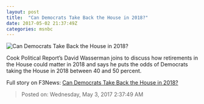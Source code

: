 ```yaml
---
layout: post
title:  "Can Democrats Take Back the House in 2018?"
date: 2017-05-02 21:37:49Z
categories: msnbc
---
```


![Can Democrats Take Back the House in 2018?](http://media1.s-nbcnews.com/j/MSNBC/Components/Video/201705/2017-05-02T21-41-39-066Z--1280x720.video_1067x600.jpg)

Cook Political Report’s David Wasserman joins to discuss how retirements in the House could matter in 2018 and says he puts the odds of Democrats taking the House in 2018 between 40 and 50 percent.


Full story on F3News: [Can Democrats Take Back the House in 2018?](http://www.f3nws.com/n/RvDQ2H)

> Posted on: Wednesday, May 3, 2017 2:37:49 AM

